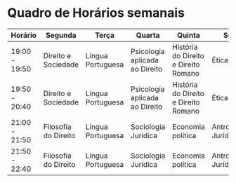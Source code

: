 # Quadro de Horários semanais

| Horário       | Segunda              | Terça             | Quarta                         | Quinta                               | Sexta                 |
|---------------|----------------------|-------------------|--------------------------------|--------------------------------------|-----------------------|
| 19:00 - 19:50 | Direito e Sociedade  | Língua Portuguesa | Psicologia aplicada ao Direito | História do Direito e Direito Romano | Ética                 |
| 19:50 - 20:40 | Direito e Sociedade  | Língua Portuguesa | Psicologia aplicada ao Direito | História do Direito e Direito Romano | Ética                 |
| 21:00 - 21:50 | Filosofia do Direito | Língua Portuguesa | Sociologia Jurídica            | Economia política                    | Antropologia Jurídica |
| 21:50 - 22:40 | Filosofia do Direito | Língua Portuguesa | Sociologia Jurídica            | Economia política                    | Antropologia Jurídica |

